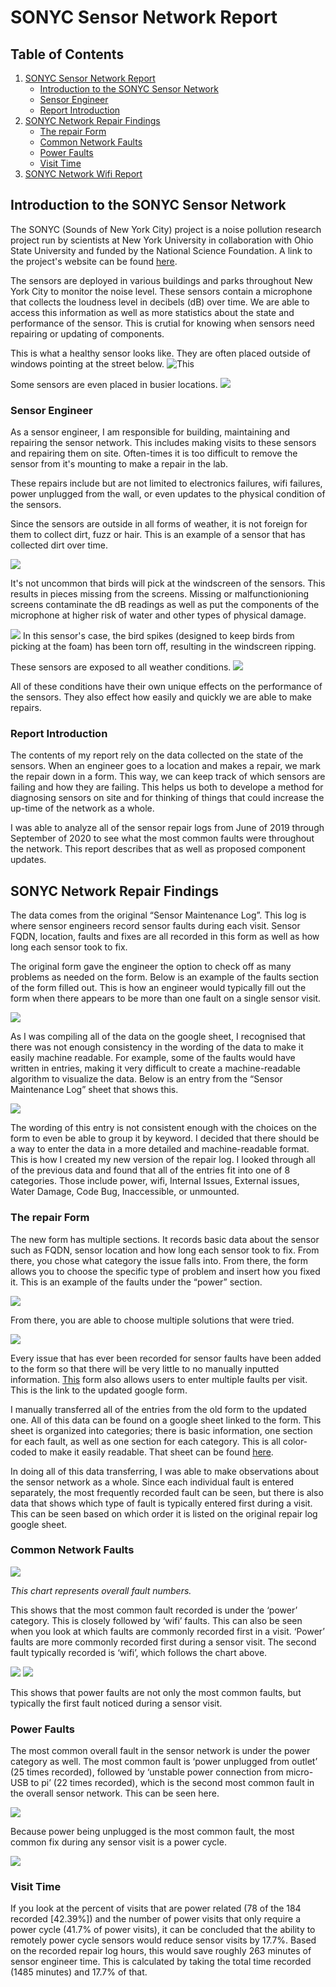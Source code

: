 # SONYC Sensor Network Report

## Table of Contents

1. [SONYC Sensor Network Report](https://github.com/sonyc-project/Sensor-Repair-Log-Findings-/blob/main/README.md#sonyc-sensor-network-report)
     - [Introduction to the SONYC Sensor Network](https://github.com/sonyc-project/Sensor-Repair-Log-Findings-/blob/main/README.md#introduction-to-the-sonyc-sensor-network) 
     - [Sensor Engineer](https://github.com/sonyc-project/Sensor-Repair-Log-Findings-/blob/main/README.md#sensor-engineer)
     - [Report Introduction](https://github.com/sonyc-project/Sensor-Repair-Log-Findings-/blob/main/README.md#report-introduction)
2. [SONYC Network Repair Findings](https://github.com/sonyc-project/Sensor-Repair-Log-Findings-/blob/main/README.md#sonyc-network-repair-findings)
     - [The repair Form](https://github.com/sonyc-project/Sensor-Repair-Log-Findings-/blob/main/README.md#the-repair-form)
     - [Common Network Faults](https://github.com/sonyc-project/Sensor-Repair-Log-Findings-/blob/main/README.md#common-network-faults)
     - [Power Faults](https://github.com/sonyc-project/Sensor-Repair-Log-Findings-/blob/main/README.md#power-faults)
     - [Visit Time](https://github.com/sonyc-project/Sensor-Repair-Log-Findings-/blob/main/README.md#visit-time)
3. [SONYC Network Wifi Report](https://github.com/sonyc-project/Sensor-Repair-Log-Findings-/blob/main/sonyc_wifi_report/sonyc_wifi.ipynb)
     

## Introduction to the SONYC Sensor Network
The SONYC (Sounds of New York City) project is a noise pollution research project run by scientists at New York University in collaboration with Ohio State University and funded by the National Science Foundation. A link to the project's website can be found [here](https://wp.nyu.edu/sonyc/).

The sensors are deployed in various buildings and parks throughout New York City to monitor the noise level. These sensors contain a microphone that collects the loudness level in decibels (dB) over time. We are  able to access this information as well as more statistics about the state and performance of the sensor. This is crutial for knowing when sensors need repairing or updating of components.

This is what a healthy sensor looks like. They are often placed outside of windows pointing at the street below.
![This](sensor_images/clean_sensor.jpeg) 

Some sensors are even placed in busier locations.
![](sensor_images/37th.jpg)
 

### Sensor Engineer 
As a sensor engineer, I am responsible for building, maintaining and repairing the sensor network. This includes making visits to these sensors and repairing them on site. Often-times it is too difficult to remove the sensor from it's mounting to make a repair in the lab. 

These repairs include but are not limited to electronics failures, wifi failures, power unplugged from the wall, or even updates to the physical condition of the sensors. 

Since the sensors are outside in all forms of weather, it is not foreign for them to collect dirt, fuzz or hair. This is an example of a sensor that has collected dirt over time.

![](sensor_images/dirty_sensor.jpeg)

It's not uncommon that birds will pick at the windscreen of the sensors. This results in pieces missing from the screens. Missing or malfunctionioning screens contaminate the dB readings as well as put the components of the microphone at higher risk of water and other types of physical damage.

![](sensor_images/JuanCarlos.JPG)
In this sensor's case, the bird spikes (designed to keep birds from picking at the foam) has been torn off, resulting in the windscreen ripping.

These sensors are exposed to all weather conditions. ![](sensor_images/snowy_sensor.png) 

All of these conditions have their own unique effects on the performance of the sensors. They also effect how easily and quickly we are able to make repairs.

### Report Introduction

The contents of my report rely on the data collected on the state of the sensors. When an engineer goes to a location and makes a repair, we mark the repair down in a form. This way, we can keep track of which sensors are failing and how they are failing. This helps us both to develope a method for diagnosing sensors on site and for thinking of things that could increase the up-time of the network as a whole. 

I was able to analyze all of the sensor repair logs from June of 2019 through September of 2020 to see what the most common faults were throughout the network. This report describes that as well as proposed component updates. 


## SONYC Network Repair Findings


The data comes from the original “Sensor Maintenance Log”. This log is where sensor engineers record sensor faults during each visit. Sensor FQDN, location, faults and fixes are all recorded in this form as well as how long each sensor took to fix. 
  
  
The original form gave the engineer the option to check off as many problems as needed on the form. Below is an example of the faults section of the form filled out. This is how an engineer would typically fill out the form when there appears to be more than one fault on a single sensor visit. 

![](images/form.png)


As I was compiling all of the data on the google sheet, I recognised that there was not enough consistency in the wording of the data to make it easily machine readable. For example, some of the faults would have written in entries, making it very difficult to create a machine-readable algorithm to visualize the data. Below is an entry from the “Sensor Maintenance Log” sheet that shows this. 

![](images/power.png)

The wording of this entry is not consistent enough with the choices on the form to even be able to group it by keyword. I decided that there should be a way to enter the data in a more detailed and machine-readable format. This is how I created my new version of the repair log. I looked through all of the previous data and found that all of the entries fit into one of 8 categories. Those include power, wifi, Internal Issues, External issues, Water Damage, Code Bug, Inaccessible, or unmounted. 

### The repair Form 

The new form has multiple sections. It records basic data about the sensor such as FQDN, sensor location and how long each sensor took to fix. From there, you chose what category the issue falls into. From there, the form allows you to choose the specific type of problem and insert how you fixed it. This is an example of the faults under the “power” section.


![](images/power_issues.png)

From there, you are able to choose multiple solutions that were tried. 

![](images/power_fix.png)

Every issue that has ever been recorded for sensor faults have been added to the form so that there will be very little to no manually inputted information. [This](https://docs.google.com/forms/d/e/1FAIpQLSeATP-bJxwGx6i4iKsI8ZUBbZUIgp5vGD5cxFJVBOkFfjHiTA/viewform) form also allows users to enter multiple faults per visit. This is the link to the updated google form. 


I manually transferred all of the entries from the old form to the updated one. All of this data can be found on a google sheet linked to the form. This sheet is organized into categories; there is basic information, one section for each fault, as well as one section for each category. This is all color-coded to make it easily readable. That sheet can be found [here](https://docs.google.com/document/d/1yfAyODgW51rM1zO6KKSXv8NAcIRup3mCLfKhxZ47HNM/edit). 

In doing all of this data transferring, I was able to make observations about the sensor network as a whole. Since each individual fault is entered separately, the most frequently recorded fault can be seen, but there is also data that shows which type of fault is typically entered first during a visit. This can be seen based on which order it is listed on the original repair log google sheet.

### Common Network Faults

![](images/totalLogs.png)

_This chart represents overall fault numbers._



This shows that the most common fault recorded is under the ‘power’ category. This is closely followed by ‘wifi’ faults. This can also be seen when you look at which faults are commonly recorded first in a visit. ‘Power’ faults are more commonly recorded first during a sensor visit. The second fault typically recorded is ‘wifi’, which follows the chart above. 

![](images/first_issue.png)
![](images/second_issue.png)

This shows that power faults are not only the most common faults, but typically the first fault noticed during a sensor visit. 

### Power Faults

The most common overall fault in the sensor network is under the power category as well. The most common fault is ‘power unplugged from outlet’ (25 times recorded), followed by ‘unstable power connection from micro-USB to pi’ (22 times recorded), which is the second most common fault in the overall sensor network. This can be seen here. 

![](images/which_power.png)

Because power being unplugged is the most common fault, the most common fix during any sensor visit is a power cycle. 

![](images/power_fix_bars.png)

### Visit Time

If you look at the percent of visits that are power related (78 of the 184 recorded [42.39%]) and the number of power visits that only require a power cycle (41.7% of power visits), it can be concluded that the ability to remotely power cycle sensors would reduce sensor visits by 17.7%. Based on the recorded repair log hours, this would save roughly 263 minutes of sensor engineer time. This is calculated by taking the total time recorded (1485 minutes) and 17.7% of that. 






